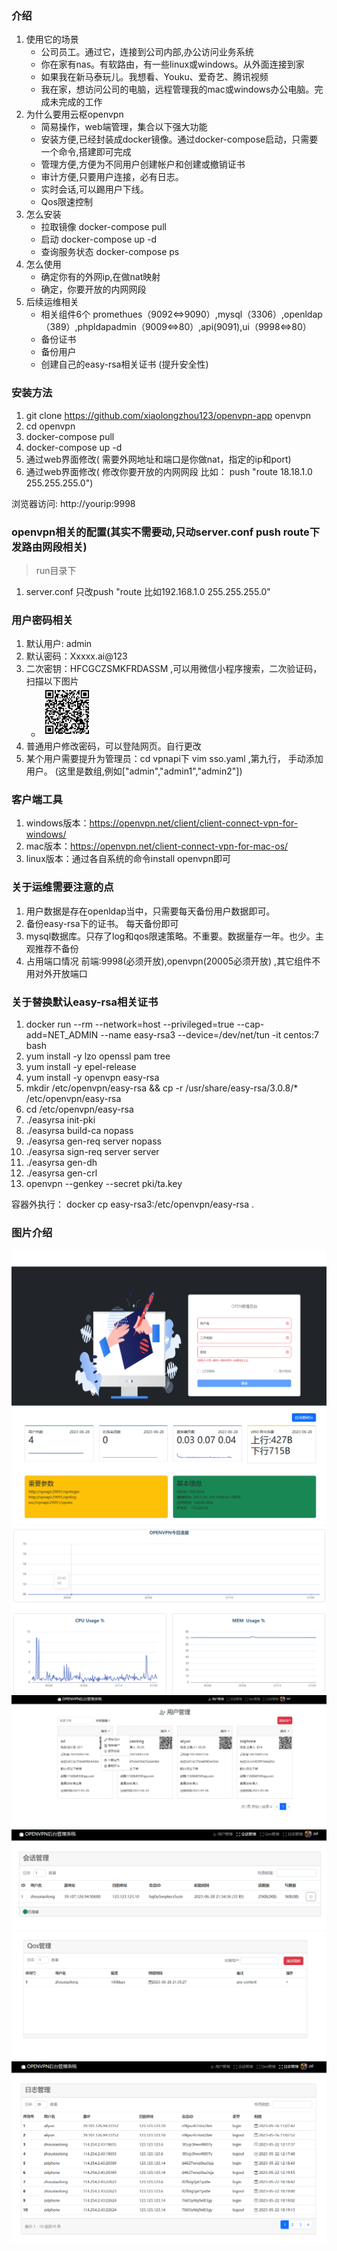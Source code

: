 ### 介绍 
1. 使用它的场景 
   - 公司员工。通过它，连接到公司内部,办公访问业务系统 
   -  你在家有nas。有软路由，有一些linux或windows。从外面连接到家 
   - 如果我在新马泰玩儿。我想看、Youku、爱奇艺、腾讯视频 
   - 我在家，想访问公司的电脑，远程管理我的mac或windows办公电脑。完成未完成的工作 
2. 为什么要用云枢openvpn
   - 简易操作，web端管理，集合以下强大功能
   - 安装方便,已经封装成docker镜像。通过docker-compose启动，只需要一个命令,搭建即可完成 
   - 管理方便,方便为不同用户创建帐户和创建或撤销证书 
   - 审计方便,只要用户连接，必有日志。 
   - 实时会话,可以踢用户下线。
   - Qos限速控制 
3. 怎么安装
   - 拉取镜像 docker-compose pull 
   - 启动  docker-compose up -d
   - 查询服务状态  docker-compose ps
4. 怎么使用
   - 确定你有的外网ip,在做nat映射
   - 确定，你要开放的内网网段 
5. 后续运维相关 
   -  相关组件6个 promethues（9092<=>9090）,mysql（3306）,openldap（389）,phpldapadmin（9009<=>80）,api(9091),ui（9998<=>80） 
   -  备份证书 
   -  备份用户 
   -  创建自己的easy-rsa相关证书 (提升安全性) 

###  安装方法 

1. git clone https://github.com/xiaolongzhou123/openvpn-app openvpn 
2. cd openvpn 
3. docker-compose pull
4. docker-compose up -d 
5. 通过web界面修改(  需要外网地址和端口是你做nat，指定的ip和port)
6. 通过web界面修改(  修改你要开放的内网网段 比如： push "route 18.18.1.0 255.255.255.0")


浏览器访问: http://yourip:9998



### openvpn相关的配置(其实不需要动,只动server.conf push route下发路由网段相关) 
>run目录下 

1. server.conf  只改push "route 比如192.168.1.0 255.255.255.0"




### 用户密码相关
1. 默认用户: admin 
2. 默认密码：Xxxxx.ai@123 
3. 二次密钥：HFCGCZSMKFRDASSM ,可以用微信小程序搜索，二次验证码，扫描以下图片 
   - ![二次密钥](https://raw.githubusercontent.com/xiaolongzhou123/openvpn-app/main/images/admin.png) 
4. 普通用户修改密码，可以登陆网页。自行更改 
5. 某个用户需要提升为管理员：cd vpnapi下 vim sso.yaml ,第九行， 手动添加用户。 (这里是数组,例如["admin","admin1","admin2"])

### 客户端工具
1. windows版本：https://openvpn.net/client/client-connect-vpn-for-windows/
2. mac版本：https://openvpn.net/client-connect-vpn-for-mac-os/
3. linux版本：通过各自系统的命令install openvpn即可
 
### 关于运维需要注意的点 

1. 用户数据是存在openldap当中，只需要每天备份用户数据即可。 
2. 备份easy-rsa下的证书。 每天备份即可 
3. mysql数据库。只存了log和qos限速策略。不重要。数据量存一年。也少。主观推荐不备份 
4. 占用端口情况 前端:9998(必须开放),openvpn(20005必须开放) ,其它组件不用对外开放端口 


### 关于替换默认easy-rsa相关证书 
1. docker run --rm --network=host  --privileged=true --cap-add=NET_ADMIN  --name easy-rsa3  --device=/dev/net/tun -it centos:7 bash 
2. yum install -y lzo openssl pam tree 
3. yum install -y epel-release 
4. yum install -y openvpn easy-rsa 
5. mkdir /etc/openvpn/easy-rsa && cp -r /usr/share/easy-rsa/3.0.8/\* /etc/openvpn/easy-rsa  
6. cd /etc/openvpn/easy-rsa 
7. ./easyrsa init-pki 
8. ./easyrsa build-ca nopass 
9. ./easyrsa gen-req server nopass 
10. ./easyrsa sign-req server server 
11. ./easyrsa gen-dh 
12. ./easyrsa gen-crl 
13. openvpn --genkey --secret  pki/ta.key 


容器外执行： 
docker cp easy-rsa3:/etc/openvpn/easy-rsa . 



### 图片介绍 
![登陆](https://raw.githubusercontent.com/xiaolongzhou123/openvpn-app/main/images/login.png)
![主页上](https://raw.githubusercontent.com/xiaolongzhou123/openvpn-app/main/images/index1.png)
![主页下](https://raw.githubusercontent.com/xiaolongzhou123/openvpn-app/main/images/index2.png)
![用户管理](https://raw.githubusercontent.com/xiaolongzhou123/openvpn-app/main/images/user.png)
![会话管理](https://raw.githubusercontent.com/xiaolongzhou123/openvpn-app/main/images/sess.png)
![限速管理](https://raw.githubusercontent.com/xiaolongzhou123/openvpn-app/main/images/limit.png)
![日志管理](https://raw.githubusercontent.com/xiaolongzhou123/openvpn-app/main/images/log.png)
